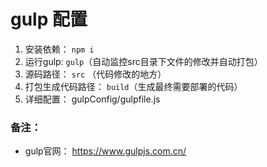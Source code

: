 # gulp 配置

1. 安装依赖： `npm i`
2. 运行gulp:   `gulp`（自动监控src目录下文件的修改并自动打包）
3. 源码路径： `src` （代码修改的地方）
4. 打包生成代码路径： `build`（生成最终需要部署的代码）
5. 详细配置： gulpConfig/gulpfile.js

### 备注：
+ gulp官网： https://www.gulpjs.com.cn/
